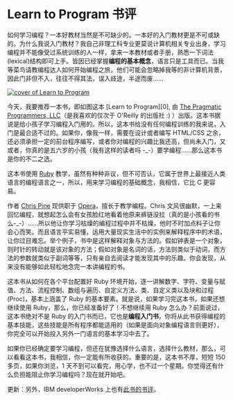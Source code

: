 # Learn to Program 书评

如何学习编程？一本好教材当然是不可缺少的。一本好的入门教材更是不可或缺的。为什么我说入门教材？我自己非理工科专业更莫说计算机相关专业出身，学习编程并不能像受过系统训练的人一样，拿来一本教材或者手册，熟悉一下词法(lexical)结构即可上手。皆因已经掌握**编程的基本概念**，语言只是工具而已。当我等菜鸟请教编程达人如何开始编程之旅，他们可能会忽略掉我等的非计算机背景，因此门非但不入，往往不得其法，误入歧途，半途而废……

[![cover of Learn to Program](http://ec3.images-amazon.com/images/P/0976694042.01._AA240_SCLZZZZZZZ_.jpg)](http://www.douban.com/subject/1923716/)

今天，我要推荐一本书，即如图这本 [Learn to Program][0], 由 [The Pragmatic Programmers, LLC][1]（是我喜欢的仅次于 O'Reilly 的出版社 :) ）出版。这本书据说是给小孩子学习编程入门用的。所以，这本书给没有任何编程训练的我来说，入门是最合适不过的。如果你，像我一样，需要在设计或者编写 HTML/CSS 之余，还必须承担一定的前台程序编写，或者你对编程的兴趣比我还高，但尚未入门，又或者，你真的是五六岁的小孩（我有这样的读者吗 -\_-）要学编程……那么这本书是你的不二之选。

这本书使用 [Ruby][2] 教学，虽然有种种非议，但不可否认，它属于世界上最接近人类语言的编程语言之一，所以，用来学习编程的基础概念，我相信，它比 C 更容易。

作者 [Chris Pine][3] 现供职于 [Opera][4]，擅长于教学编程。Chris 文风很幽默，一上来回忆编程，就想起怎么会有女孩脸红地看着他原来裤链没拉（真的是小孩看的书么-\_-）……所以他让你学习枯燥的编程过程中并不枯燥，他时不时加点料子让你会心而笑。而且语言平实易懂，运用大量现实生活中的实例来解释程序中的术语，让你过目难忘。举个例子，书中是这样解释对象与方法的。假如钟表是一个对象，则时针的转动就是该对象的方法；假如对象是名词的话，方法则类似于动词，而方法的参数就类似于副词等等，只有亲自去阅读才能发现其中的乐趣。你会发现，从来没有能够如此轻松地念完一本讲编程的书。

这本书从如何在各个平台配置好 Ruby 环境开始，逐一讲解数字、字符、变量与赋值、方法、流程控制、数组与遍历、自定义方法、类、自定义类以及块和过程(Proc)，基本上涵盖了 Ruby 的基本要素。就是说，如果学习完这本书，如果还想继续使用 Ruby，那么，你已经准备好了！不想继续用 Ruby 怎么办？前面说过，这本书绝对不是 Ruby 的入门书而已，它也是**编程入门书**，你将从此书获得编程的基本技能，这些技能是所有程序都能适用的（如果是面向对象编程语言则更好），你完全可以开始投入另外一门语言的基本学习中去了。

如果你已经确定要学习编程，但还在犹豫选择什么语言，选择什么教材，那么，可以看看这本书，我相信，你一定能有所收获的。重要的是，这本书不厚，短短 150 多页，如果你浏览，1 天不到可以看完，用心学，也不过一个星期。你觉得还有什么负担能阻止你学习编程吗？现在就开始吧。

更新：另外，IBM developerWorks 上也有[此书的书评][5]。

[1]: http://www.pragmaticprogrammer.com/
[2]: http://www.ruby-lang.org/en/
[3]: http://pine.fm/
[4]: http://www.opera.com/
[5]: http://www-128.ibm.com/developerworks/cn/rational/rationaledge/content/may06/reader/pollice2.html
